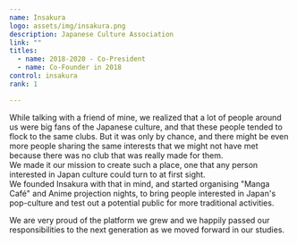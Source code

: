 ```yaml
---
name: Insakura
logo: assets/img/insakura.png
description: Japanese Culture Association
link: ""
titles: 
  - name: 2018-2020 - Co-President
  - name: Co-Founder in 2018
control: insakura
rank: 1

---
```

While talking with a friend of mine, we realized that a lot of people around us were big fans of the Japanese culture, 
and that these people tended to flock to the same clubs. 
But it was only by chance, and there might be even more people sharing the same interests that we might not have met because
there was no club that was really made for them.  
We made it our mission to create such a place, one that any person interested in Japan culture could turn to at first sight.  
We founded Insakura with that in mind, and started organising "Manga Café" and Anime projection nights, 
to bring people interested in Japan's pop-culture and test out a potential public for more traditional activities.  

We are very proud of the platform we grew and we happily passed our responsibilities to the next generation as we moved forward in our studies.